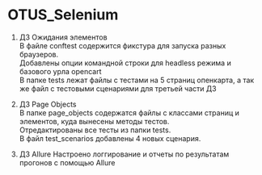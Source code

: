 # OTUS_Selenium

1) ДЗ Ожидания элементов  
В файле conftest содержится фикстура для запуска разных браузеров.   
Добавлены опции командной строки для headless режима и базового урла opencart  
В папке tests лежат файлы с тестами на 5 страниц опенкарта, а так же файл с тестовыми сценариями для третьей части ДЗ  

2) ДЗ Page Objects  
В папке page_objects содержатся файлы с классами страниц и элементов, куда вынесены методы тестов.  
Отредактированы все тесты из папки tests.  
В файл test_scenarios добавлены 4 новых сценария.

3) ДЗ Allure
   Настроено логгирование и отчеты по результатам прогонов с помощью Allure

